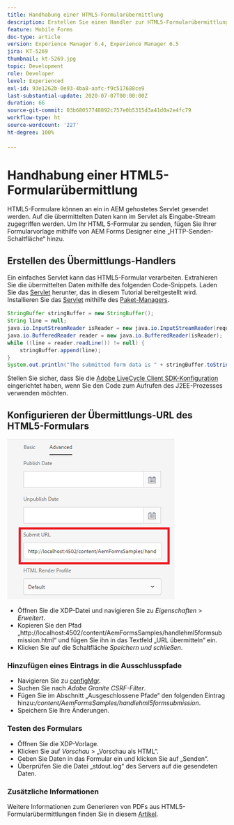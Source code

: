 ```yaml
---
title: Handhabung einer HTML5-Formularübermittlung
description: Erstellen Sie einen Handler zur HTML5-Formularübermittlung.
feature: Mobile Forms
doc-type: article
version: Experience Manager 6.4, Experience Manager 6.5
jira: KT-5269
thumbnail: kt-5269.jpg
topic: Development
role: Developer
level: Experienced
exl-id: 93e1262b-0e93-4ba8-aafc-f9c517688ce9
last-substantial-update: 2020-07-07T00:00:00Z
duration: 66
source-git-commit: 03b68057748892c757e0b5315d3a41d0a2e4fc79
workflow-type: ht
source-wordcount: '227'
ht-degree: 100%

---
```



# Handhabung einer HTML5-Formularübermittlung

HTML5-Formulare können an ein in AEM gehostetes Servlet gesendet werden. Auf die übermittelten Daten kann im Servlet als Eingabe-Stream zugegriffen werden. Um Ihr HTML 5-Formular zu senden, fügen Sie Ihrer Formularvorlage mithilfe von AEM Forms Designer eine „HTTP-Senden-Schaltfläche“ hinzu.

## Erstellen des Übermittlungs-Handlers

Ein einfaches Servlet kann das HTML5-Formular verarbeiten. Extrahieren Sie die übermittelten Daten mithilfe des folgenden Code-Snippets. Laden Sie das [Servlet](assets/html5-submit-handler.zip) herunter, das in diesem Tutorial bereitgestellt wird. Installieren Sie das [Servlet](assets/html5-submit-handler.zip) mithilfe des [Paket-Managers](http://localhost:4502/crx/packmgr/index.jsp).

```java
StringBuffer stringBuffer = new StringBuffer();
String line = null;
java.io.InputStreamReader isReader = new java.io.InputStreamReader(request.getInputStream(), "UTF-8");
java.io.BufferedReader reader = new java.io.BufferedReader(isReader);
while ((line = reader.readLine()) != null) {
    stringBuffer.append(line);
}
System.out.println("The submitted form data is " + stringBuffer.toString());
```

Stellen Sie sicher, dass Sie die [Adobe LiveCycle Client SDK-Konfiguration](https://helpx.adobe.com/de/aem-forms/6/submit-form-data-livecycle-process.html) eingerichtet haben, wenn Sie den Code zum Aufrufen des J2EE-Prozesses verwenden möchten.

## Konfigurieren der Übermittlungs-URL des HTML5-Formulars

![Übermittlungs-URL](assets/submit-url.PNG)

- Öffnen Sie die XDP-Datei und navigieren Sie zu _Eigenschaften_ > _Erweitert_.
- Kopieren Sie den Pfad „http://localhost:4502/content/AemFormsSamples/handlehml5formsubmission.html“ und fügen Sie ihn in das Textfeld „URL übermitteln“ ein.
- Klicken Sie auf die Schaltfläche _Speichern und schließen_.

### Hinzufügen eines Eintrags in die Ausschlusspfade

- Navigieren Sie zu [configMgr](http://localhost:4502/system/console/configMgr).
- Suchen Sie nach _Adobe Granite CSRF-Filter_.
- Fügen Sie im Abschnitt „Ausgeschlossene Pfade“ den folgenden Eintrag hinzu:_/content/AemFormsSamples/handlehml5formsubmission_.
- Speichern Sie Ihre Änderungen.

### Testen des Formulars

- Öffnen Sie die XDP-Vorlage.
- Klicken Sie auf _Vorschau_ > „Vorschau als HTML“.
- Geben Sie Daten in das Formular ein und klicken Sie auf „Senden“.
- Überprüfen Sie die Datei „stdout.log“ des Servers auf die gesendeten Daten.

### Zusätzliche Informationen

Weitere Informationen zum Generieren von PDFs aus HTML5-Formularübermittlungen finden Sie in diesem [Artikel](https://experienceleague.adobe.com/docs/experience-manager-learn/forms/document-services/generate-pdf-from-mobile-form-submission-article.html?lang=de).

